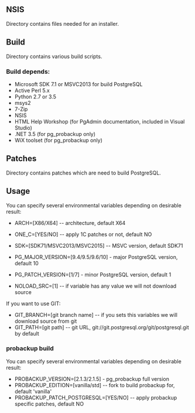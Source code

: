 ## NSIS

Directory contains files needed for an installer.

## Build

Directory contains various build scripts.

### Build depends:

* Microsoft SDK 7.1 or MSVC2013 for build PostgreSQL
* Active Perl 5.x
* Python 2.7 or 3.5
* msys2
* 7-Zip
* NSIS
* HTML Help Workshop (for PgAdmin documentation, included in Visual Studio)
* .NET 3.5 (for pg_probackup only)
* WiX toolset (for pg_probackup only)

## Patches

Directory contains patches which are need to build PostgreSQL.

## Usage
You can specify several environmental variables depending on desirable result:

* ARCH=[X86/X64] -- architecture, default X64
* ONE_C=[YES/NO] -- apply 1C patches or not, default NO
* SDK=[SDK71/MSVC2013/MSVC2015] -- MSVC version, default SDK71
* PG_MAJOR_VERSION=[9.4/9.5/9.6/10] - major PostgreSQL version, default 10
* PG_PATCH_VERSION=[1/7] - minor PostgreSQL version, default 1

* NOLOAD_SRC=[1] -- if variable has any value we will not download source

If you want to use GIT:

* GIT_BRANCH=[git branch name] -- if you sets this variables we will download source from git
* GIT_PATH=[git path] -- git URL, git://git.postgresql.org/git/postgresql.git by default

### probackup build
You can specify several environmental variables depending on desirable result:

* PROBACKUP_VERSION=[2.1.3/2.1.5] - pg_probackup full version
* PROBACKUP_EDITION=[vanilla/std] -- fork to build probackup for, default 'vanilla'
* PROBACKUP_PATCH_POSTGRESQL=[YES/NO] -- apply probackup specific patches, default NO
